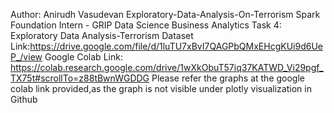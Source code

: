 Author: Anirudh Vasudevan
Exploratory-Data-Analysis-On-Terrorism
Spark Foundation Intern - GRIP
Data Science Business Analytics
Task 4: Exploratory Data Analysis-Terrorism
Dataset Link:https://drive.google.com/file/d/1luTU7xBvI7QAGPbQMxEHcgKUi9d6UeP_/view
Google Colab Link: https://colab.research.google.com/drive/1wXkObuT57iq37KATWD_Vi29pgf_TX75t#scrollTo=z88tBwnWGDDG
Please refer the graphs at the google colab link provided,as the graph is not visible under plotly visualization in Github
